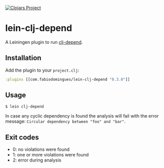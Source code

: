 [![Clojars Project](http://clojars.org/com.fabiodomingues/lein-clj-depend/latest-version.svg)](http://clojars.org/com.fabiodomingues/lein-clj-depend)

# lein-clj-depend

A Leiningen plugin to run [clj-depend](https://github.com/fabiodomingues/clj-depend).

## Installation

Add the plugin to your `project.clj`:

```clojure
:plugins [[com.fabiodomingues/lein-clj-depend "0.3.0"]]
```

## Usage 

```
$ lein clj-depend
```

In case any cyclic dependency is found the analysis will fail with the error message: `Circular dependency between "foo" and "bar"`.

## Exit codes

- 0: no violations were found
- 1: one or more violations were found
- 2: error during analysis
